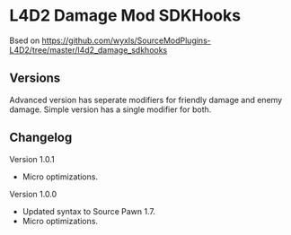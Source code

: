 # L4D2 Damage Mod SDKHooks

Bsed on https://github.com/wyxls/SourceModPlugins-L4D2/tree/master/l4d2_damage_sdkhooks

## Versions

Advanced version has seperate modifiers for friendly damage and enemy damage. Simple version has a single modifier for both.

## Changelog

Version 1.0.1
- Micro optimizations.

Version 1.0.0
- Updated syntax to Source Pawn 1.7.
- Micro optimizations.
